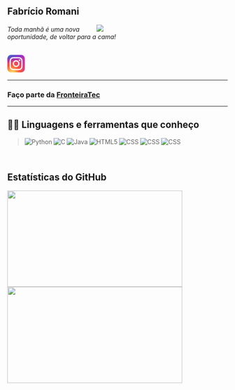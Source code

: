 <h2>Fabrício Romani</h2>
<img src="https://media4.giphy.com/media/SvGFA2WF9IP0WjmzvE/giphy.gif"
    align="right"  width="300px">
<h6>Toda manhã é uma nova oportunidade, de voltar para a cama!</h6>

<a href="https://www.instagram.com/fabricioromanii/" target="_blank"><img src="./insta.png" width="40px"
        height="40px"></a>

<hr>

<h3>Faço parte da <a href="https://github.com/FronteiraTec" target="_blank">FronteiraTec</a></h3>

<hr>

<div id='languages' />

## 👨‍💻 Linguagens e ferramentas que conheço

> <img src="https://cdn.freebiesupply.com/logos/large/2x/python-5-logo-png-transparent.png" alt=Python width="30">
> <img src="https://img.icons8.com/color/48/000000/c-programming.png" alt=C width="30">
> <img src="https://img.icons8.com/color/48/000000/java-coffee-cup-logo.png" alt=Java width="30">
> <img src="https://img.icons8.com/color/48/000000/html-5.png" alt=HTML5 width="30">
> <img src="https://img.icons8.com/color/48/000000/css3.png" alt=CSS width="30">
> <img src="https://img.icons8.com/color/48/000000/javascript.png" alt=CSS width="30">
> <img src="https://img.icons8.com/color/48/000000/flutter.png" alt=CSS width="30">

<br>
<div id='stats' />

## Estatísticas do GitHub

<img align="left" src="https://github-readme-stats.vercel.app/api?username=FabricioZR&show_icons=true&theme=dark"
    height="220px" width="400px" />

<img align="left"
    src="https://github-readme-stats.vercel.app/api/top-langs/?username=FabricioZR&layout=compact&theme=dark"
    height="220px" width="400px" />
